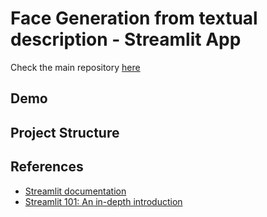 # Face Generation from textual description - Streamlit App

Check the main repository [here](https://github.com/kad99kev/Face-Generator)

## Demo

## Project Structure

## References
- [Streamlit documentation](https://docs.streamlit.io/en/stable/)
- [Streamlit 101: An in-depth introduction](https://towardsdatascience.com/streamlit-101-an-in-depth-introduction-fc8aad9492f2)
